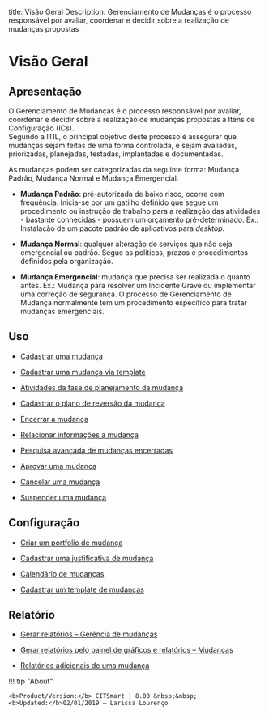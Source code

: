 title:  Visão Geral 
Description: Gerenciamento de Mudanças é o processo responsável por avaliar, coordenar e decidir sobre a realização de mudanças propostas
# Visão Geral  

Apresentação
----------------

O Gerenciamento de Mudanças é o processo responsável por avaliar, coordenar e
decidir sobre a realização de mudanças propostas a Itens de Configuração (ICs).  
Segundo a ITIL, o principal objetivo deste processo é assegurar que mudanças
sejam feitas de uma forma controlada, e sejam avaliadas, priorizadas,
planejadas, testadas, implantadas e documentadas.

As mudanças podem ser categorizadas da seguinte forma: Mudança Padrão, Mudança
Normal e Mudança Emergencial.

-   **Mudança Padrão**: pré-autorizada de baixo risco, ocorre com frequência.
    Inicia-se por um gatilho definido que segue um procedimento ou instrução de
    trabalho para a realização das atividades - bastante conhecidas - possuem um
    orçamento pré-determinado. Ex.: Instalação de um pacote padrão de
    aplicativos para *desktop*.

-   **Mudança Normal**: qualquer alteração de serviços que não seja emergencial
    ou padrão. Segue as políticas, prazos e procedimentos definidos pela
    organização.

-   **Mudança Emergencial**: mudança que precisa ser realizada o quanto antes.
    Ex.: Mudança para resolver um Incidente Grave ou implementar uma correção de
    segurança. O processo de Gerenciamento de Mudança normalmente tem um
    procedimento específico para tratar mudanças emergenciais.

Uso
-------

-  [Cadastrar uma mudança](/pt-br/citsmart-platform-8/processes/change/use/register-change.html)

-  [Cadastrar uma mudança via template](/pt-br/citsmart-platform-8/processes/change/use/register-change-via-template.html)

-  [Atividades da fase de planejamento da mudança](/pt-br/citsmart-platform-8/processes/change/use/change-planning-activities.html)

-  [Cadastrar o plano de reversão da mudança](/pt-br/citsmart-platform-8/processes/change/use/change-reversion-plan.html)

-  [Encerrar a mudança](/pt-br/citsmart-platform-8/processes/change/use/execute-change.html)

-  [Relacionar informações a mudança](/pt-br/citsmart-platform-8/processes/change/use/relate-information-to-change.html)

-  [Pesquisa avançada de mudanças encerradas](/pt-br/citsmart-platform-8/processes/change/use/advanced-search-for-change.html)

-  [Aprovar uma mudança](/pt-br/citsmart-platform-8/processes/change/use/change-approval.html)

-  [Cancelar uma mudança](/pt-br/citsmart-platform-8/processes/change/use/cancel-change.html)

-  [Suspender uma mudança](/pt-br/citsmart-platform-8/processes/change/use/suspend-change.html)

Configuração
----------------

-   [Criar um portfolio de mudança](/pt-br/citsmart-platform-8/processes/change/configuration/change-portfolio.html)

-   [Cadastrar uma justificativa de mudança](/pt-br/citsmart-platform-8/processes/change/configuration/change-justification.html)

-   [Calendário de mudanças](/pt-br/citsmart-platform-8/processes/change/configuration/change-schedule.html)

-   [Cadastrar um template de mudanças](/pt-br/citsmart-platform-8/processes/change/configuration/change-template.html) 

Relatório
-------------

-   [Gerar relatórios – Gerência de mudanças](/pt-br/citsmart-platform-8/processes/change/use/generate-reports-change-management.html)

-   [Gerar relatórios pelo painel de gráficos e relatórios – Mudanças](/pt-br/citsmart-platform-8/processes/change/use/generate-reports-charts-panel-change.html)

-   [Relatórios adicionais de uma mudança](/pt-br/citsmart-platform-8/processes/change/use/change-additional-reports.html)

!!! tip "About"

    <b>Product/Version:</b> CITSmart | 8.00 &nbsp;&nbsp;
    <b>Updated:</b>02/01/2019 – Larissa Lourenço


